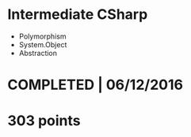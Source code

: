 # Intermediate CSharp
- Polymorphism 
- System.Object 
- Abstraction 

# COMPLETED | 06/12/2016
# 303 points
